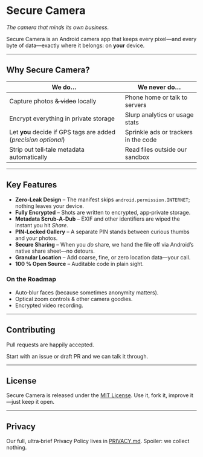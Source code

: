 # Secure Camera

*The camera that minds its own business.*

Secure Camera is an Android camera app that keeps every pixel—and every byte of data—exactly where it belongs: on **your** device.

---

## Why Secure Camera?

| We do…                                                          | We never do…                         |
|-----------------------------------------------------------------|--------------------------------------|
| Capture photos ~~& video~~ locally                              | Phone home or talk to servers        |
| Encrypt everything in private storage                           | Slurp analytics or usage stats       |
| Let **you** decide if GPS tags are added (_precision optional_) | Sprinkle ads or trackers in the code |
| Strip out tell‑tale metadata automatically                      | Read files outside our sandbox       |

---

## Key Features

* **Zero‑Leak Design** – The manifest skips `android.permission.INTERNET`; nothing leaves your device.
* **Fully Encrypted** – Shots are written to encrypted, app‑private storage.
* **Metadata Scrub‑A‑Dub** – EXIF and other identifiers are wiped the instant you hit *Share*.
* **PIN‑Locked Gallery** – A separate PIN stands between curious thumbs and your photos.
* **Secure Sharing** – When you *do* share, we hand the file off via Android’s native share sheet—no detours.
* **Granular Location** – Add coarse, fine, or zero location data—your call.
* **100 % Open Source** – Auditable code in plain sight.

### On the Roadmap

* Auto‑blur faces (because sometimes anonymity matters).
* Optical zoom controls & other camera goodies.
* Encrypted video recording.

---

## Contributing

Pull requests are happily accepted.

Start with an issue or draft PR and we can talk it through.

---

## License

Secure Camera is released under the [MIT License](LICENSE). Use it, fork it, improve it—just keep it open.

---

## Privacy

Our full, ultra‑brief Privacy Policy lives in [PRIVACY.md](PRIVACY.md). Spoiler: we collect nothing.
